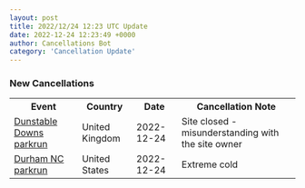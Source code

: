 ```yaml
---
layout: post
title: 2022/12/24 12:23 UTC Update
date: 2022-12-24 12:23:49 +0000
author: Cancellations Bot
category: 'Cancellation Update'
---
```


<h3>New Cancellations</h3>
<div class='hscrollable'>
<table style='width: 100%'>
    <tr>
        <th>Event</th>
        <th>Country</th>
        <th>Date</th>
        <th>Cancellation Note</th>
    </tr>
    <tr>
        <td><a href="https://www.parkrun.org.uk/dunstabledowns">Dunstable Downs parkrun</a></td>
        <td>United Kingdom</td>
        <td>2022-12-24</td>
        <td>Site closed - misunderstanding with the site owner</td>
    </tr>
    <tr>
        <td><a href="https://www.parkrun.us/durhamnc">Durham NC parkrun</a></td>
        <td>United States</td>
        <td>2022-12-24</td>
        <td>Extreme cold</td>
    </tr>
</table>
</div>
